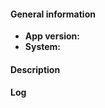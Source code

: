 #### General information
<!-- App version can be e.g. v0.1.1
     System e.g. Android 7.0.1, Nexus 5X -->

* **App version:** 
* **System:** 

#### Description
<!-- What this is about, what happens and how. What needs to be done for it to happen. -->


#### Log
<!-- adb logcat -s net.gsantner.markor -->
